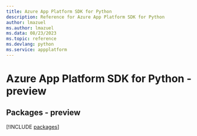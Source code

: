 ```yaml
---
title: Azure App Platform SDK for Python
description: Reference for Azure App Platform SDK for Python
author: lmazuel
ms.author: lmazuel
ms.data: 08/23/2023
ms.topic: reference
ms.devlang: python
ms.service: appplatform
---
```

# Azure App Platform SDK for Python - preview
## Packages - preview
[!INCLUDE [packages](app-platform-index.md)]